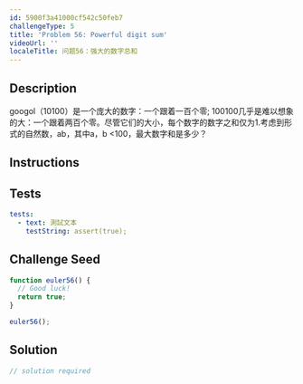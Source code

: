 ```yaml
---
id: 5900f3a41000cf542c50feb7
challengeType: 5
title: 'Problem 56: Powerful digit sum'
videoUrl: ''
localeTitle: 问题56：强大的数字总和
---
```


## Description
<section id="description"> googol（10100）是一个庞大的数字：一个跟着一百个零; 100100几乎是难以想象的大：一个跟着两百个零。尽管它们的大小，每个数字的数字之和仅为1.考虑到形式的自然数，ab，其中a，b &lt;100，最大数字和是多少？ </section>

## Instructions
<section id="instructions">
</section>

## Tests
<section id='tests'>

```yml
tests:
  - text: 測試文本
    testString: assert(true);

```

</section>

## Challenge Seed
<section id='challengeSeed'>

<div id='js-seed'>

```js
function euler56() {
  // Good luck!
  return true;
}

euler56();

```

</div>



</section>

## Solution
<section id='solution'>

```js
// solution required
```
</section>
